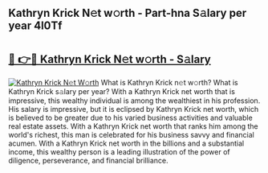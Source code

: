 ## Kathryn Krick N𝚎t w𝚘rth - Part-hna S𝚊lary per year 4l0Tf

# <h2><a href="http://gc2foon.nevu.top/?p=Kathryn+Krick">🔗 👉🔴 Kathryn Krick N𝚎t w𝚘rth - S𝚊lary</a></h2>

[![Kathryn Krick N𝚎t W𝚘rth](https://i.imgur.com/Oavwk0R.jpeg)](http://gc2foon.nevu.top/?p=Kathryn+Krick)
What is Kathryn Krick n𝚎t w𝚘rth? What is Kathryn Krick s𝚊lary per year?
With a Kathryn Krick net worth that is impressive, this wealthy individual is among the wealthiest in his profession. His salary is impressive, but it is eclipsed by Kathryn Krick net worth, which is believed to be greater due to his varied business activities and valuable real estate assets. With a Kathryn Krick net worth that ranks him among the world's richest, this man is celebrated for his business savvy and financial acumen. With a Kathryn Krick net worth in the billions and a substantial income, this wealthy person is a leading illustration of the power of diligence, perseverance, and financial brilliance.
